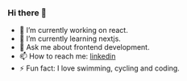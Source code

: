 ### Hi there 👋

<!--
**rohitgawade1/rohitgawade1** is a ✨ _special_ ✨ repository because its `README.md` (this file) appears on your GitHub profile.

Here are some ideas to get you started:
-->
- 🔭 I’m currently working on react.
- 🌱 I’m currently learning nextjs.
- 💬 Ask me about frontend development.
- 📫 How to reach me: <a href="https://www.linkedin.com/in/rohitgawade/">linkedin</a>
- ⚡ Fun fact: I love swimming, cycling and coding.


